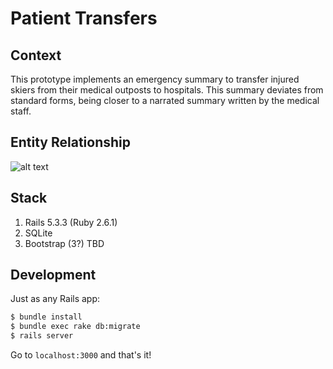 # Patient Transfers

## Context
This prototype implements an emergency summary to transfer injured skiers from their medical outposts to hospitals. This summary deviates from standard forms, being closer to a narrated summary written by the medical staff.

## Entity Relationship
![alt text](http://oi66.tinypic.com/wvbmz7.jpg)

## Stack
1. Rails 5.3.3 (Ruby 2.6.1)
2. SQLite
3. Bootstrap (3?) TBD

## Development

Just as any Rails app:

```bash
$ bundle install
$ bundle exec rake db:migrate
$ rails server
```

Go to `localhost:3000` and that's it!
